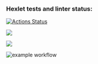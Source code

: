 ### Hexlet tests and linter status:
[![Actions Status](https://github.com/lawbich/java-project-lvl1/workflows/hexlet-check/badge.svg)](https://github.com/lawbich/java-project-lvl1/actions)

<a href="https://codeclimate.com/github/codeclimate/codeclimate/maintainability"><img src="https://api.codeclimate.com/v1/badges/a99a88d28ad37a79dbf6/maintainability" /></a>

<a href="https://codeclimate.com/github/codeclimate/codeclimate/test_coverage"><img src="https://api.codeclimate.com/v1/badges/a99a88d28ad37a79dbf6/test_coverage" /></a>

![example workflow](https://github.com/lawbich/java-project-lvl1/actions/workflows/gradle-build-check.yml/badge.svg)